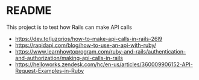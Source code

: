# README
This project is to test how Rails can make API calls
* https://dev.to/juzqrios/how-to-make-api-calls-in-rails-26l9
* https://rapidapi.com/blog/how-to-use-an-api-with-ruby/
* https://www.learnhowtoprogram.com/ruby-and-rails/authentication-and-authorization/making-api-calls-in-rails
* https://helloworks.zendesk.com/hc/en-us/articles/360009906152-API-Request-Examples-in-Ruby
